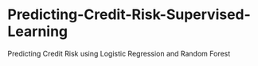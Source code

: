 # Predicting-Credit-Risk-Supervised-Learning
Predicting Credit Risk using Logistic Regression and Random Forest
